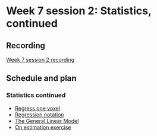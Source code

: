 # Week 7 session 2: Statistics, continued

## Recording

[Week 7 session
2 recording](https://numfocus-org.zoom.us/rec/share/DdsjHX4CxTudgYl0ICUAnlwCyw8Bp7FTRuOXcbb9iKUF0rdOR7ZHNyK5oWMCYfIh.BZ4HF6YNtAUeWY4f?startTime=1694700381000)

## Schedule and plan

### Statistics continued

* [Regress one voxel](https://textbook.nipraxis.org/regress_one_voxel.html)
* [Regression notation](https://textbook.nipraxis.org/regression_notation)
* [The General Linear Model](https://textbook.nipraxis.org/glm_intro)
* [On estimation
  exercise](https://mybinder.org/v2/gh/nipraxis/summer-2023/main?urlpath=tree/on_estimation/on_estimation.ipynb)
